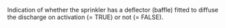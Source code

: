 ﻿Indication of whether the sprinkler has a deflector (baffle) fitted to diffuse the discharge on activation (= TRUE) or not (= FALSE).